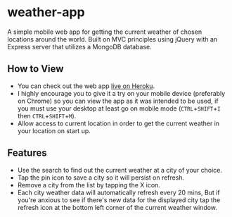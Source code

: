 # weather-app
A simple mobile web app for getting the current weather of chosen locations around the world. Built on MVC principles using jQuery with an Express server that utilizes a MongoDB database.

## How to View
- You can check out the web app [live on Heroku](https://how-is-the-weather.herokuapp.com/).
- I highly encourage you to give it a try on your mobile device (preferably on Chrome) so you can view the app as it was intended to be used, if you must use your desktop at least go on mobile mode (`CTRL`+`SHIFT`+`I` then `CTRL`+`SHIFT`+`M`).
- Allow access to current location in order to get the current weather in your location on start up.

## Features
- Use the search to find out the current weather at a city of your choice.
- Tap the pin icon to save a city so it will persist on refresh.
- Remove a city from the list by tapping the X icon.
- Each city weather data will automatically refresh every 20 mins, But if you're anxious to see if there's new data for the displayed city tap the refresh icon at the bottom left corner of the current weather window.
